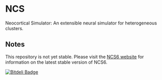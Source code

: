 NCS
===

Neocortical Simulator: An extensible neural simulator for heterogeneous clusters.


Notes
-----

This repository is not yet stable. Please visit the [NCS6 website]
for information on the latest stable version of NCS6.

[NCS6 website]: http://www.cse.unr.edu/~brain/ncs6/


[![Bitdeli Badge](https://d2weczhvl823v0.cloudfront.net/BrainComputationLab/ncs/trend.png)](https://bitdeli.com/free "Bitdeli Badge")

